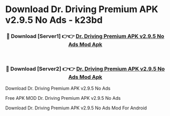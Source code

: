# Download Dr. Driving Premium APK v2.9.5 No Ads - k23bd



<div align="center">
<h3>🔴 Download [Server1] 👉👉 <a href="https://momento.my/?title=Dr._Driving_Premium_APK_v2.9.5_No_Ads">Dr. Driving Premium APK v2.9.5 No Ads Mod Apk</a></h3><br>

<h3>🔴 Download [Server2] 👉👉 <a href="https://momento.my/?title=Dr._Driving_Premium_APK_v2.9.5_No_Ads">Dr. Driving Premium APK v2.9.5 No Ads Mod Apk</a></h3>
</div>



Download Dr. Driving Premium APK v2.9.5 No Ads 

Free APK MOD Dr. Driving Premium APK v2.9.5 No Ads 

Download Dr. Driving Premium APK v2.9.5 No Ads Mod For Android
